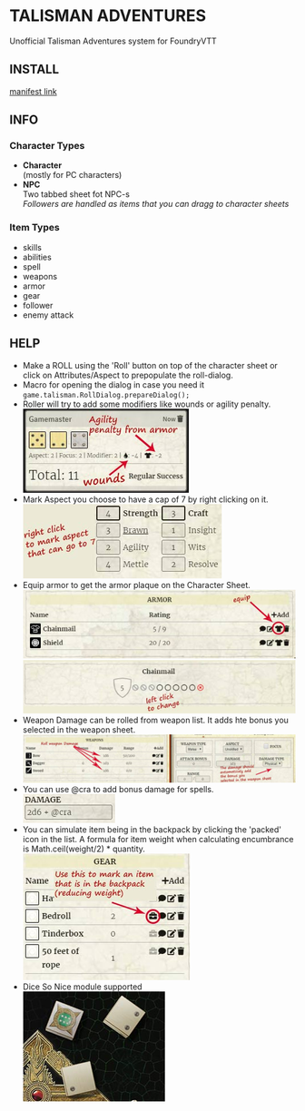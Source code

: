 # TALISMAN ADVENTURES

Unofficial Talisman Adventures system for FoundryVTT

## INSTALL

[manifest link](https://raw.githubusercontent.com/superseva/talisman/main/system.json)

## INFO

### Character Types

-   **Character** \
    (mostly for PC characters)
-   **NPC** \
    Two tabbed sheet fot NPC-s \
     _Followers are handled as items that you can dragg to character sheets_

### Item Types

-   skills
-   abilities
-   spell
-   weapons
-   armor
-   gear
-   follower
-   enemy attack

## HELP

-   Make a ROLL using the 'Roll' button on top of the character sheet or click on Attributes/Aspect to prepopulate the roll-dialog.
-   Macro for opening the dialog in case you need it
    `game.talisman.RollDialog.prepareDialog();`
-   Roller will try to add some modifiers like wounds or agility penalty. \
    ![modifiers](./help/roll-modifiers.jpg)
-   Mark Aspect you choose to have a cap of 7 by right clicking on it. \
    ![ascpects](./help/aspects.jpg)
-   Equip armor to get the armor plaque on the Character Sheet. \
    ![armor equip](./help/armor-list.jpg)
    ![armor plaq](./help/armor-plate.jpg)
-   Weapon Damage can be rolled from weapon list. It adds hte bonus you selected in the weapon sheet. \
    ![weapon](./help/wpn-dmg.jpg)
-   You can use @cra to add bonus damage for spells. \
    ![spell](./help/dmg-cra.jpg)
-   You can simulate item being in the backpack by clicking the 'packed' icon in the list. A formula for item weight when calculating encumbrance is Math.ceil(weight/2) \* quantity. \
    ![spell](./help/gear.jpg)
-   Dice So Nice module supported \
    ![dsn](./help/dice-so-nice.jpg)
